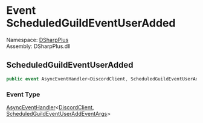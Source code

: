 # Event ScheduledGuildEventUserAdded

Namespace: [DSharpPlus](DSharpPlus.md)  
Assembly: DSharpPlus.dll

## <a id="DSharpPlus_DiscordShardedClient_ScheduledGuildEventUserAdded"></a>ScheduledGuildEventUserAdded

```csharp
public event AsyncEventHandler<DiscordClient, ScheduledGuildEventUserAddEventArgs> ScheduledGuildEventUserAdded
```

### Event Type

[AsyncEventHandler](DSharpPlus.AsyncEvents.AsyncEventHandler\-2.md)<[DiscordClient](DSharpPlus.DiscordClient.md), [ScheduledGuildEventUserAddEventArgs](DSharpPlus.EventArgs.ScheduledGuildEventUserAddEventArgs.md)\>

